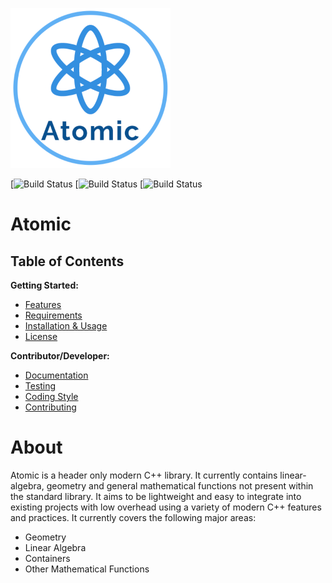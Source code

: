 ![GitHub Logo](https://github.com/james-d12/Atomic/blob/docs-maintenance/other/logo-256.png)

[![Build Status](https://github.com/james-d12/Atomic/actions/workflows/linux.yml/badge.svg)
[![Build Status](https://github.com/james-d12/Atomic/actions/workflows/windows.yml/badge.svg)
[![Build Status](https://github.com/james-d12/Atomic/actions/workflows/macintosh.yml/badge.svg)

# Atomic
## Table of Contents

**Getting Started:**
* [Features](https://github.com/james-d12/Atomic/wiki/Features)
* [Requirements](https://github.com/james-d12/Atomic/wiki/Requirements)
* [Installation & Usage](https://github.com/james-d12/Atomic/wiki/Installation-&-Usage)
* [License](https://github.com/james-d12/Atomic/wiki/License)

**Contributor/Developer:**
* [Documentation](https://james-d12.github.io/Atomic/)
* [Testing](https://github.com/james-d12/Atomic/wiki/Testing)
* [Coding Style](https://github.com/james-d12/Atomic/wiki/Coding-Style)
* [Contributing](https://github.com/james-d12/Atomic/wiki/Contributing)

# **About**
Atomic is a header only modern C++ library. It currently contains linear-algebra, geometry and general mathematical functions not present within the standard library. It aims to be lightweight and easy to integrate into existing projects with low overhead using a variety of modern C++ features and practices. It currently covers the following major areas:

- Geometry
- Linear Algebra
- Containers
- Other Mathematical Functions
